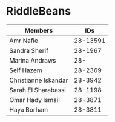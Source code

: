 # RiddleBeans

Members | IDs
------- | ---
Amr Nafie | 28-13591
Sandra Sherif | 28-1967
Marina Andraws | 28-
Seif Hazem | 28-2369
Christianne Iskandar | 28-3942
Sarah El Sharabassi | 28-1198
Omar Hady Ismail | 28-3871
Haya Borham | 28-3811

